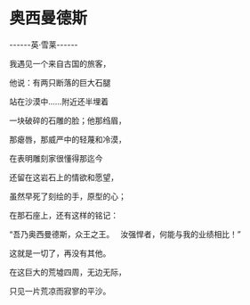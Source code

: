 # 奥西曼德斯

------英·雪莱------

我遇见一个来自古国的旅客，

他说：有两只断落的巨大石腿

站在沙漠中……附近还半埋着

一块破碎的石雕的脸；他那绉眉，

那瘪唇，那威严中的轻蔑和冷漠，

在表明雕刻家很懂得那迄今

还留在这岩石上的情欲和愿望，

虽然早死了刻绘的手，原型的心；

在那石座上，还有这样的铭记：

“吾乃奥西曼德斯，众王之王。
 
汝强悍者，何能与我的业绩相比！”

这就是一切了，再没有其他。

在这巨大的荒墟四周，无边无际，

只见一片荒凉而寂寥的平沙。
